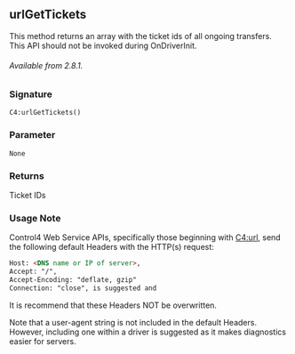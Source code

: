 ## urlGetTickets

This method returns an array with the ticket ids of all ongoing transfers. This API should not be invoked during OnDriverInit.

###### Available from 2.8.1.

### Signature

`C4:urlGetTickets()`


### Parameter

`None`


### Returns

Ticket IDs


### Usage Note

Control4 Web Service APIs, specifically those beginning with [C4:url][1], send the following default Headers with the HTTP(s) request:

```html
Host: <DNS name or IP of server>,
Accept: "/",
Accept-Encoding: "deflate, gzip"
Connection: "close", is suggested and
```

It is recommend that these Headers NOT be overwritten.

Note that a user-agent string is not included in the default Headers. However, including one within a driver is suggested as it makes diagnostics easier for servers.


[1]:	https://snap-one.github.io/docs-driverworks-api/#url-interface